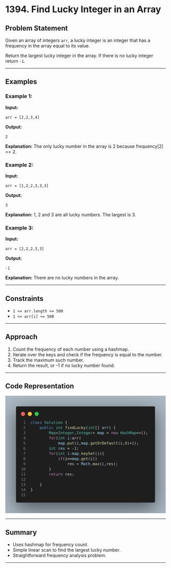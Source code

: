 # 1394. Find Lucky Integer in an Array

## Problem Statement

Given an array of integers `arr`, a lucky integer is an integer that has a frequency in the array equal to its value.

Return the largest lucky integer in the array. If there is no lucky integer return `-1`.

---

## Examples

### Example 1:

**Input:**

```
arr = [2,2,3,4]
```

**Output:**

```
2
```

**Explanation:**
The only lucky number in the array is 2 because frequency\[2] == 2.

### Example 2:

**Input:**

```
arr = [1,2,2,3,3,3]
```

**Output:**

```
3
```

**Explanation:**
1, 2 and 3 are all lucky numbers. The largest is 3.

### Example 3:

**Input:**

```
arr = [2,2,2,3,3]
```

**Output:**

```
-1
```

**Explanation:**
There are no lucky numbers in the array.

---

## Constraints

* `1 <= arr.length <= 500`
* `1 <= arr[i] <= 500`

---

## Approach

1. Count the frequency of each number using a hashmap.
2. Iterate over the keys and check if the frequency is equal to the number.
3. Track the maximum such number.
4. Return the result, or -1 if no lucky number found.

---

## Code Representation

![Code](image.png)

---

## Summary

* Uses hashmap for frequency count.
* Simple linear scan to find the largest lucky number.
* Straightforward frequency analysis problem.

---
